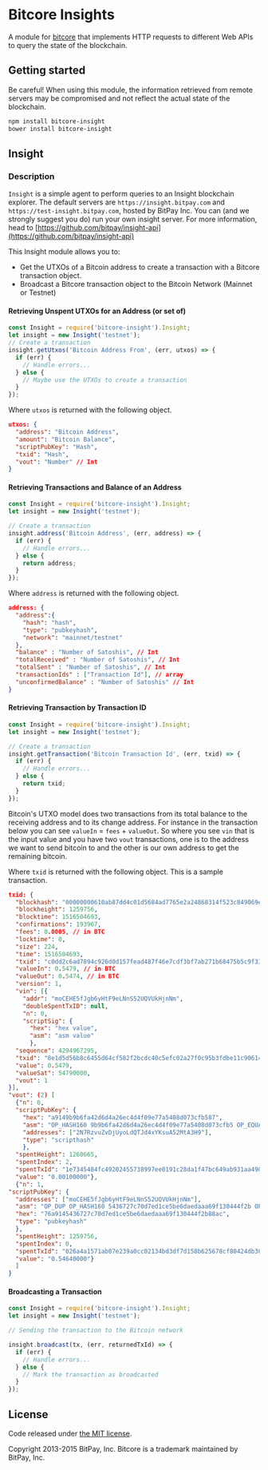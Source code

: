 # Bitcore Insights

A module for [bitcore](https://github.com/bitpay/bitcore) that implements HTTP requests to different Web APIs to query the state of the blockchain.

## Getting started

Be careful! When using this module, the information retrieved from remote servers may be compromised and not reflect the actual state of the blockchain.

```sh
npm install bitcore-insight
bower install bitcore-insight
```
## Insight
### Description
`Insight` is a simple agent to perform queries to an Insight blockchain explorer. The default servers are `https://insight.bitpay.com` and `https://test-insight.bitpay.com`, hosted by BitPay Inc. You can (and we strongly suggest you do) run your own insight server. For more information, head to [https://github.com/bitpay/insight-api](https://github.com/bitpay/insight-api)

This Insight module allows you to:
- Get the UTXOs of a Bitcoin address to create a transaction with a Bitcore transaction object.
- Broadcast a Bitcore transaction object to the Bitcoin Network (Mainnet or Testnet)

#### Retrieving Unspent UTXOs for an Address (or set of)
```javascript
const Insight = require('bitcore-insight').Insight;
let insight = new Insight('testnet');
// Create a transaction
insight.getUtxos('Bitcoin Address From', (err, utxos) => {
  if (err) {
    // Handle errors...
  } else {
    // Maybe use the UTXOs to create a transaction
  }
});
```
Where `utxos` is returned with the following object.
```json
utxos: {
  "address": "Bitcoin Address",
  "amount": "Bitcoin Balance",
  "scriptPubKey": "Hash",
  "txid": "Hash",
  "vout": "Number" // Int 
}
```

#### Retrieving Transactions and Balance of an Address
```javascript
const Insight = require('bitcore-insight').Insight;
let insight = new Insight('testnet');

// Create a transaction
insight.address('Bitcoin Address', (err, address) => {
  if (err) {
    // Handle errors...
  } else {
    return address;
  }
});
```
Where `address` is returned with the following object.
```json
address: {
  "address":{
    "hash": "hash",
    "type": "pubkeyhash",
    "network": "mainnet/testnet"
  },
  "balance" : "Number of Satoshis", // Int
  "totalReceived" : "Number of Satoshis", // Int
  "totalSent" : "Number of Satoshis", // Int
  "transactionIds" : ["Transaction Id"], // array
  "unconfirmedBalance" : "Number of Satoshis" // Int
}
```

#### Retrieving Transaction by Transaction ID
```javascript
const Insight = require('bitcore-insight').Insight;
let insight = new Insight('testnet');

// Create a transaction
insight.getTransaction('Bitcoin Transaction Id', (err, txid) => {
  if (err) {
    // Handle errors...
  } else {
    return txid;
  }
});
```
Bitcoin's UTXO model does two transactions from its total balance to the receiving address and to its change address. For instance in the transaction below you can see `valueIn` = `fees` + `valueOut`. So where you see `vin` that is the input value and you have two `vout` transactions, one is to the address we want to send bitcoin to and the other is our own address to get the remaining bitcoin.

Where `txid` is returned with the following object. This is a sample transaction.
```json
txid: {
  "blockhash": "00000000610ab87dd4c01d5684ad7765e2a24868314f523c849069e92683baf1",
  "blockheight": 1259756,
  "blocktime": 1516504693,
  "confirmations": 193967,
  "fees": 0.0005, // in BTC
  "locktime": 0,
  "size": 224,
  "time": 1516504693,
  "txid": "c0dd2c6ad7894c926d0d157fead487f46e7cdf3bf7ab271b68475b5c9f335e19",
  "valueIn": 0.5479, // in BTC
  "valueOut": 0.5474, // in BTC
  "version": 1,
  "vin": [{
    "addr": "moCEHE5fJgb6yHtF9eLNnS52UQVUkHjnNm",
    "doubleSpentTxID": null,
    "n": 0,
    "scriptSig": {
      "hex": "hex value", 
      "asm": "asm value"
      },
  "sequence": 4294967295,
  "txid": "8e1d5d56b8c6455d64cf582f2bcdc40c5efc02a27f0c95b3fdbe11c906148fe3",
  "value": 0.5479,
  "valueSat": 54790000,
  "vout": 1
}],
"vout": (2) [
  {"n": 0,
  "scriptPubKey": {
    "hex": "a9149b9b6fa42d6d4a26ec4d4f09e77a5408d073cfb587", 
    "asm": "OP_HASH160 9b9b6fa42d6d4a26ec4d4f09e77a5408d073cfb5 OP_EQUAL", 
    "addresses": ["2N7RzvuZvDjUyoLdQTJd4xYKsuA52MtA3H9"], 
    "type": "scripthash"
    },
  "spentHeight": 1260665,
  "spentIndex": 2,
  "spentTxId": "1e7345484fc49202455738997ee0191c28da1f47bc649ab931aa490efdcb30a0",
  "value": "0.00100000"},
  {"n": 1,
"scriptPubKey": {
  "addresses": ["moCEHE5fJgb6yHtF9eLNnS52UQVUkHjnNm"],
  "asm": "OP_DUP OP_HASH160 5436727c70d7ed1ce5be6daedaaa69f130444f2b OP_EQUALVERIFY OP_CHECKSIG",
  "hex": "76a9145436727c70d7ed1ce5be6daedaaa69f130444f2b88ac",
  "type": "pubkeyhash"
  },
  "spentHeight": 1259756,
  "spentIndex": 0,
  "spentTxId": "026a4a1571ab07e239a0cc02134bd3df7d158b625678cf80424db30f21105cbf",
  "value": "0.54640000"}
  ]
}
```

#### Broadcasting a Transaction

```javascript
const Insight = require('bitcore-insight').Insight;
let insight = new Insight('testnet');

// Sending the transaction to the Bitcoin network

insight.broadcast(tx, (err, returnedTxId) => {
  if (err) {
    // Handle errors...
  } else {
    // Mark the transaction as broadcasted
  }
});
```




## License

Code released under [the MIT license](https://github.com/bitpay/bitcore/blob/master/LICENSE).

Copyright 2013-2015 BitPay, Inc. Bitcore is a trademark maintained by BitPay, Inc.

[bitcore]: http://github.com/bitpay/bitcore-explorers
